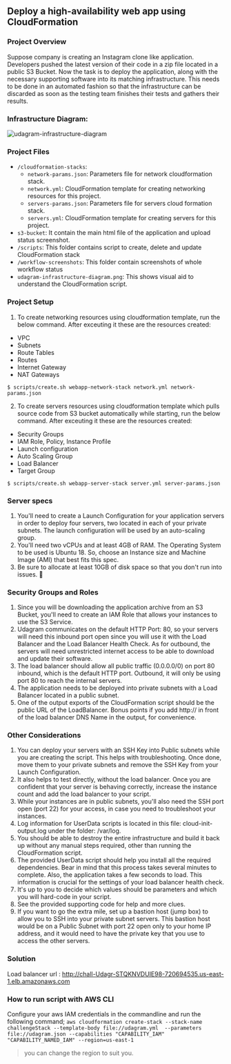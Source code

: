 ## Deploy a high-availability web app using CloudFormation

### Project Overview

Suppose company is creating an Instagram clone like application. Developers pushed the latest version of their code in a zip file located in a public S3 Bucket.
Now the task is to deploy the application, along with the necessary supporting software into its matching infrastructure. This needs to be done in an automated fashion so that the infrastructure can be discarded as soon as the testing team finishes their tests and gathers their results.

### Infrastructure Diagram:

![udagram-infrastructure-diagram](https://user-images.githubusercontent.com/32739028/156870014-732cfd37-63b4-4978-9c16-80cd8d77d4ad.png)

### Project Files

* `/cloudformation-stacks`: 
  * `network-params.json`: Parameters file for network cloudformation stack.
  * `network.yml`: CloudFormation template for creating networking resources for this project.
  * `servers-params.json`: Parameters file for servers cloud formation stack.
  * `servers.yml`: CloudFormation template for creating servers for this project.
* `s3-bucket`: It contain the main html file of the application and upload status screenshot.
* `/scripts`: This folder contains script to create, delete and update CloudFormation stack
* `/workflow-screenshots`: This folder contain screenshots of whole workflow status
* `udagram-infrastructure-diagram.png`: This shows visual aid to understand the CloudFormation script.


### Project Setup

1. To create networking resources using cloudformation template, run the below command. After exceuting it these are the resources created:
  * VPC
  * Subnets
  * Route Tables
  * Routes
  * Internet Gateway
  * NAT Gateways

```
$ scripts/create.sh webapp-network-stack network.yml network-params.json
```

2. To create servers resources using cloudformation template which pulls source code from S3 bucket automatically while starting, run the below command. After exceuting it these are the resources created:
  * Security Groups
  * IAM Role, Policy, Instance Profile
  * Launch configuration
  * Auto Scaling Group
  * Load Balancer
  * Target Group

```
$ scripts/create.sh webapp-server-stack server.yml server-params.json
```





### Server specs
1. You'll need to create a Launch Configuration for your application servers in order to deploy four servers, two located in each of your private subnets. The launch configuration will be used by an auto-scaling group.
2. You'll need two vCPUs and at least 4GB of RAM. The Operating System to be used is Ubuntu 18. So, choose an Instance size and Machine Image (AMI) that best fits this spec.
3. Be sure to allocate at least 10GB of disk space so that you don't run into issues. 

### Security Groups and Roles
1. Since you will be downloading the application archive from an S3 Bucket, you'll need to create an IAM Role that allows your instances to use the S3 Service.
2. Udagram communicates on the default HTTP Port: 80, so your servers will need this inbound port open since you will use it with the Load Balancer and the Load Balancer Health Check. As for outbound, the servers will need unrestricted internet access to be able to download and update their software.
3. The load balancer should allow all public traffic (0.0.0.0/0) on port 80 inbound, which is the default HTTP port. Outbound, it will only be using port 80 to reach the internal servers.
4. The application needs to be deployed into private subnets with a Load Balancer located in a public subnet.
5. One of the output exports of the CloudFormation script should be the public URL of the LoadBalancer. Bonus points if you add http:// in front of the load balancer DNS Name in the output, for convenience.

### Other Considerations
1. You can deploy your servers with an SSH Key into Public subnets while you are creating the script. This helps with troubleshooting. Once done, move them to your private subnets and remove the SSH Key from your Launch Configuration.
2. It also helps to test directly, without the load balancer. Once you are confident that your server is behaving correctly, increase the instance count and add the load balancer to your script.
3. While your instances are in public subnets, you'll also need the SSH port open (port 22) for your access, in case you need to troubleshoot your instances.
4. Log information for UserData scripts is located in this file: cloud-init-output.log under the folder: /var/log.
5. You should be able to destroy the entire infrastructure and build it back up without any manual steps required, other than running the CloudFormation script.
6. The provided UserData script should help you install all the required dependencies. Bear in mind that this process takes several minutes to complete. Also, the application takes a few seconds to load. This information is crucial for the settings of your load balancer health check.
7. It's up to you to decide which values should be parameters and which you will hard-code in your script.
8. See the provided supporting code for help and more clues.
9. If you want to go the extra mile, set up a bastion host (jump box) to allow you to SSH into your private subnet servers. This bastion host would be on a Public Subnet with port 22 open only to your home IP address, and it would need to have the private key that you use to access the other servers.


### Solution
 Load balancer url : http://chall-Udagr-STQKNVDUIE98-720694535.us-east-1.elb.amazonaws.com
  
### How to run script with AWS CLI
Configure your aws IAM credentials in the commandline and run the following command;
```aws cloudformation create-stack --stack-name challengeStack --template-body file://udagram.yml  --parameters file://udagram.json --capabilities "CAPABILITY_IAM" "CAPABILITY_NAMED_IAM" --region=us-east-1```

> you can change the region to suit you.
